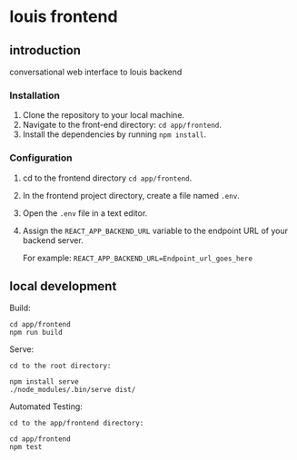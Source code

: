 # louis frontend

## introduction

conversational web interface to louis backend

### Installation

1. Clone the repository to your local machine.
2. Navigate to the front-end directory: `cd app/frontend`.
3. Install the dependencies by running `npm install`.

### Configuration

1. cd to the frontend directory `cd app/frontend`.
2. In the frontend project directory, create a file named `.env`.
3. Open the `.env` file in a text editor.
4. Assign the `REACT_APP_BACKEND_URL` variable to the endpoint URL of your backend server.

   For example: `REACT_APP_BACKEND_URL=Endpoint_url_goes_here`
   
## local development

Build:

```
cd app/frontend
npm run build
```

Serve:

```
cd to the root directory: 

npm install serve 
./node_modules/.bin/serve dist/
```

Automated Testing:

```
cd to the app/frontend directory: 

cd app/frontend
npm test  
```

